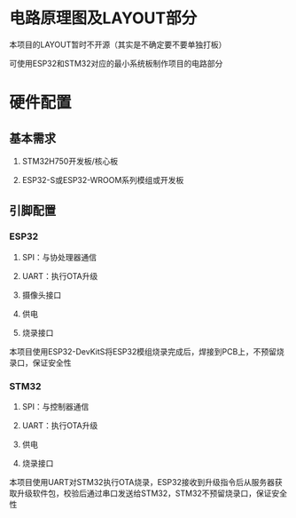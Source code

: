# 电路原理图及LAYOUT部分

本项目的LAYOUT暂时不开源（其实是不确定要不要单独打板）

可使用ESP32和STM32对应的最小系统板制作项目的电路部分

# 硬件配置

## 基本需求

1. STM32H750开发板/核心板

2. ESP32-S或ESP32-WROOM系列模组或开发板

## 引脚配置

### ESP32

1. SPI：与协处理器通信




2. UART：执行OTA升级




2. 摄像头接口




3. 供电




4. 烧录接口

本项目使用ESP32-DevKitS将ESP32模组烧录完成后，焊接到PCB上，不预留烧录口，保证安全性

### STM32

1. SPI：与控制器通信



2. UART：执行OTA升级




2. 供电



3. 烧录接口

本项目使用UART对STM32执行OTA烧录，ESP32接收到升级指令后从服务器获取升级软件包，校验后通过串口发送给STM32，STM32不预留烧录口，保证安全性